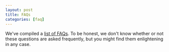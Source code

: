 ```yaml
---
layout: post
title: FAQs
categories: [faq]
---
```


We've compiled a [list of FAQs](https://goodgamebuddy.co.uk/categories/#faq). To be honest, we don't know whether or not these questions are asked frequently, but you might find them enlightening in any case.
